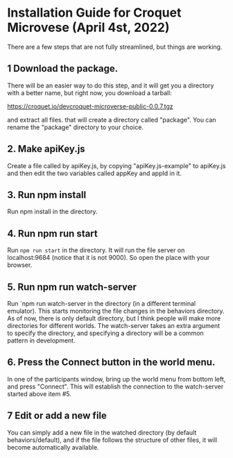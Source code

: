 # Installation Guide for Croquet Microvese (April 4st, 2022)

There are a few steps that are not fully streamlined, but things are working.

## 1 Download the package.
There will be an easier way to do this step, and it will get you a directory with a better name, but right now, you download a tarball:

https://croquet.io/devcroquet-microverse-public-0.0.7.tgz

and extract all files. that will create a directory called "package".  You can rename the "package" directory to your choice.

## 2. Make apiKey.js
Create a file called by apiKey.js, by copying "apiKey.js-example" to apiKey.js and then edit the two variables called appKey and appId in it.

## 3. Run npm install
Run npm install in the directory.

## 4. Run npm run start
Run `npm run start` in the directory.  It will run the file server on localhost:9684 (notice that it is not 9000). So open the place with your browser.

## 5. Run npm run watch-server
Run `npm run watch-server  in the directory (in a different terminal emulator). This starts monitoring the file changes in the behaviors directory. As of now, there is only default directory, but I think people will make more directories for different worlds. The watch-server takes an extra argument to specify the directory, and specifying a directory will be a common pattern in development.

## 6. Press the Connect button in the world menu.
In one of the participants window, bring up the world menu from bottom left, and press "Connect". This will establish the connection to the watch-server started above item #5.

## 7 Edit or add a new file
You can simply add a new file in the watched directory (by default behaviors/default), and if the file follows the structure of other files, it will become automatically available.

